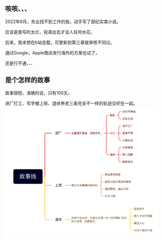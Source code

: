 ## 咳咳、、、

2022年9月，失业找不到工作的我，动手写了部纪实类小说。

应该是我写的太烂，投递出去才没人任何水花。

后来，我本想在b站连载，可更新到第三章就审核不同过。

通过Google，Apple商店发行海外的方案也试了，

还是行不通、、、


## 是个怎样的故事
故事很短，准确的说，只有100天。

进厂打工、写字楼上班、退休养老三条完全不一样的轨迹交织在一起。
![](https://github.com/Hezhong123/Everything-Without-End/blob/main/story.png)


